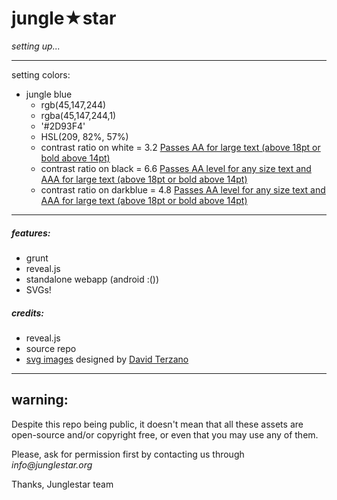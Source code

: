 # jungle★star

_setting up..._

- - -


setting colors:

- jungle blue  
    - rgb(45,147,244)
    - rgba(45,147,244,1)
    - '#2D93F4' 
    - HSL(209, 82%, 57%)
    - contrast ratio on white = 3.2 [Passes AA for large text (above 18pt or bold above 14pt)](http://leaverou.github.io/contrast-ratio/#hsla%28%20209%2C%2082%25%2C%2057%25%2C%20.7%29-on-white)
    - contrast ratio on black = 6.6 [Passes AA level for any size text and AAA for large text (above 18pt or bold above 14pt)](http://leaverou.github.io/contrast-ratio/#hsla%28%20209%2C%2082%25%2C%2057%25%2C%20.7%29-on-black)
    - contrast ratio on darkblue = 4.8 [Passes AA level for any size text and AAA for large text (above 18pt or bold above 14pt)](http://leaverou.github.io/contrast-ratio/#hsla%28209%2C83%25%2C57%25%2C1%29-on-darkblue)

 
- - -

##### features:

- grunt  
- reveal.js
- standalone webapp (android :())
- SVGs!

##### credits:

- reveal.js
- source repo
- [svg images](https://github.com/toybreaker/junglestar/tree/gh-pages/images) designed by [David Terzano](http://work-it.it)

 
- - -

## warning:

Despite this repo being public, it doesn't mean that all these assets are open-source and/or copyright free, or even that you may use any of them.

Please, ask for permission first by contacting us through _info@junglestar.org_

Thanks, Junglestar team

